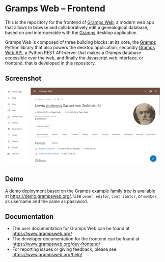 # Gramps Web &ndash; Frontend

This is the repository for the frontend of [Gramps Web](https://www.grampsweb.org/), a modern web app that allows to browse and collaboratively edit a genealogical database, based on and interoperable with the <a href="https://gramps-project.org">Gramps</a> desktop application.

Gramps Web is composed of three building blocks: at its core, the [Gramps](https://github.com/gramps-project/gramps) Python library that also powers the desktop application, secondly [Gramps Web API](https://github.com/gramps-project/gramps-web-api), a Python REST API server that makes a Gramps database accessible over the web, and finally the Javascript web interface, or frontend, that is developed in this repository.

## Screenshot

![](screenshot.png)

## Demo

A demo deployment based on the Gramps example family tree is available at https://demo.grampsweb.org/. Use `owner`, `editor`, `contributor`, or `member` as username and the same as password.

## Documentation

- The user documentation for Gramps Web can be found at https://www.grampsweb.org/
- The developer documentation for the frontend can be found at https://www.grampsweb.org/dev-frontend/
- For reporting issues or giving feedback, please see https://www.grampsweb.org/help/

&nbsp;
